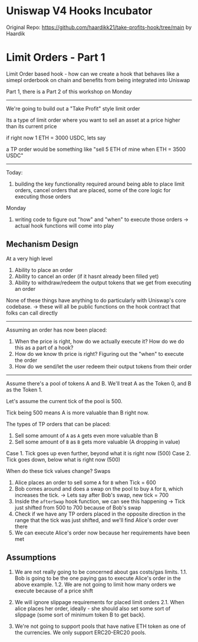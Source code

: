 # Uniswap V4 Hooks Incubator
Original Repo: https://github.com/haardikk21/take-profits-hook/tree/main by Haardik

# Limit Orders - Part 1

Limit Order based hook - how can we create a hook that behaves like a simepl orderbook on chain
and benefits from being integrated into Uniswap

Part 1, there is a Part 2 of this workshop on Monday

---

We're going to build out a "Take Profit" style limit order

Its a type of limit order where you want to sell an asset at a price higher than its current price

if right now 1 ETH = 3000 USDC, lets say

a TP order would be something like "sell 5 ETH of mine when ETH = 3500 USDC"

---

Today:

1. building the key functionality required around being able to place limit orders, cancel orders that are placed, some of the core logic for executing those orders

Monday

1. writing code to figure out "how" and "when" to execute those orders
   -> actual hook functions will come into play

## Mechanism Design

At a very high level

1. Ability to place an order
2. Ability to cancel an order (if it hasnt already been filled yet)
3. Ability to withdraw/redeem the output tokens that we get from executing an order

None of these things have anything to do particularly with Uniswap's core codebase.
-> these will all be public functions on the hook contract that folks can call directly

---

Assuming an order has now been placed:

1. When the price is right, how do we actually execute it? How do we do this as a part of a hook?
2. How do we know th price is right? Figuring out the "when" to execute the order
3. How do we send/let the user redeem their output tokens from their order

---

Assume there's a pool of tokens A and B. We'll treat A as the Token 0, and B as the Token 1.

Let's assume the current tick of the pool is 500.

Tick being 500 means A is more valuable than B right now.

The types of TP orders that can be placed:

1. Sell some amount of `A` as `A` gets even more valuable than B
2. Sell some amount of `B` as `B` gets more valuable (A dropping in value)

Case 1. Tick goes up even further, beyond what it is right now (500)
Case 2. Tick goes down, below what is right now (500)

When do these tick values change? Swaps

1. Alice places an order to sell some `A` for `B` when Tick = 600
2. Bob comes around and does a swap on the pool to buy `A` for `B`, which increases the tick.
   -> Lets say after Bob's swap, new tick = 700
3. Inside the `afterSwap` hook function, we can see this happening
   -> Tick just shifted from 500 to 700 because of Bob's swap
4. Check if we have any TP orders placed in the opposite direction in the range that the tick was just shifted, and we'll find Alice's order over there
5. We can execute Alice's order now because her requirements have been met

## Assumptions

1. We are not really going to be concerned about gas costs/gas limits.
   1.1. Bob is going to be the one paying gas to execute Alice's order in the above example.
   1.2. We are not going to limit how many orders we execute because of a price shift

2. We will ignore slippage requirements for placed limit orders
   2.1. When alice places her order, ideally - she should also set some sort of slippage (some sort of minimum token B to get back).

3. We're not going to support pools that have native ETH token as one of the currencies. We only support ERC20-ERC20 pools.